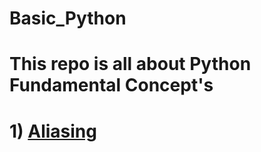 # Basic_Python
 # This repo is all about Python Fundamental Concept's 
 # 1) [Aliasing](https://github.com/mayur-data-science/Python_Concepts/blob/main/aliasing.py)
